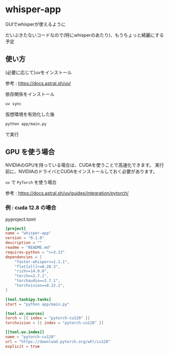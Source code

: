 # whisper-app
GUIでwhisperが使えるように

だいぶきたないコードなので(特にwhisperのあたり)、もうちょっと綺麗にする予定

## 使い方

(必要に応じて)uvをインストール

参考 : https://docs.astral.sh/uv/

依存関係をインストール
```bash
uv sync
```

仮想環境を有効化した後

```bash
python app/main.py
```

で実行

## GPU を使う場合
NVIDIAのGPUを持っている場合は、CUDAを使うことで高速化できます。
実行前に、NVIDIAのドライバとCUDAをインストールしておく必要があります。

`uv` で `PyTorch` を使う場合

参考 : https://docs.astral.sh/uv/guides/integration/pytorch/

### 例 : cuda 12.8 の場合
pyproject.toml
```toml
[project]
name = "whisper-app"
version = "0.1.0"
description = ""
readme = "README.md"
requires-python = ">=3.13"
dependencies = [
    "faster-whisper>=1.1.1",
    "flet[all]>=0.28.3",
    "rich>=14.0.0",
    "torch==2.7.1",
    "torchaudio==2.7.1",
    "torchvision==0.22.1",
]

[tool.taskipy.tasks]
start = "python app/main.py"

[tool.uv.sources]
torch = [{ index = "pytorch-cu128" }]
torchvision = [{ index = "pytorch-cu128" }]

[[tool.uv.index]]
name = "pytorch-cu128"
url = "https://download.pytorch.org/whl/cu128"
explicit = true
```